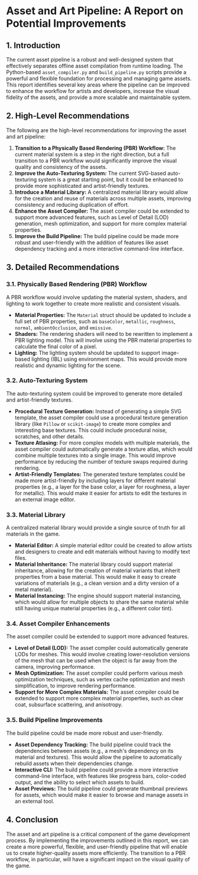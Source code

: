 # Asset and Art Pipeline: A Report on Potential Improvements

## 1. Introduction

The current asset pipeline is a robust and well-designed system that effectively separates offline asset compilation from runtime loading. The Python-based `asset_compiler.py` and `build_pipeline.py` scripts provide a powerful and flexible foundation for processing and managing game assets. This report identifies several key areas where the pipeline can be improved to enhance the workflow for artists and developers, increase the visual fidelity of the assets, and provide a more scalable and maintainable system.

## 2. High-Level Recommendations

The following are the high-level recommendations for improving the asset and art pipeline:

1.  **Transition to a Physically Based Rendering (PBR) Workflow:** The current material system is a step in the right direction, but a full transition to a PBR workflow would significantly improve the visual quality and consistency of the assets.
2.  **Improve the Auto-Texturing System:** The current SVG-based auto-texturing system is a great starting point, but it could be enhanced to provide more sophisticated and artist-friendly textures.
3.  **Introduce a Material Library:** A centralized material library would allow for the creation and reuse of materials across multiple assets, improving consistency and reducing duplication of effort.
4.  **Enhance the Asset Compiler:** The asset compiler could be extended to support more advanced features, such as Level of Detail (LOD) generation, mesh optimization, and support for more complex material properties.
5.  **Improve the Build Pipeline:** The build pipeline could be made more robust and user-friendly with the addition of features like asset dependency tracking and a more interactive command-line interface.

## 3. Detailed Recommendations

### 3.1. Physically Based Rendering (PBR) Workflow

A PBR workflow would involve updating the material system, shaders, and lighting to work together to create more realistic and consistent visuals.

*   **Material Properties:** The `Material` struct should be updated to include a full set of PBR properties, such as `baseColor`, `metallic`, `roughness`, `normal`, `ambientOcclusion`, and `emissive`.
*   **Shaders:** The rendering shaders will need to be rewritten to implement a PBR lighting model. This will involve using the PBR material properties to calculate the final color of a pixel.
*   **Lighting:** The lighting system should be updated to support image-based lighting (IBL) using environment maps. This would provide more realistic and dynamic lighting for the scene.

### 3.2. Auto-Texturing System

The auto-texturing system could be improved to generate more detailed and artist-friendly textures.

*   **Procedural Texture Generation:** Instead of generating a simple SVG template, the asset compiler could use a procedural texture generation library (like `Pillow` or `scikit-image`) to create more complex and interesting base textures. This could include procedural noise, scratches, and other details.
*   **Texture Atlasing:** For more complex models with multiple materials, the asset compiler could automatically generate a texture atlas, which would combine multiple textures into a single image. This would improve performance by reducing the number of texture swaps required during rendering.
*   **Artist-Friendly Templates:** The generated texture templates could be made more artist-friendly by including layers for different material properties (e.g., a layer for the base color, a layer for roughness, a layer for metallic). This would make it easier for artists to edit the textures in an external image editor.

### 3.3. Material Library

A centralized material library would provide a single source of truth for all materials in the game.

*   **Material Editor:** A simple material editor could be created to allow artists and designers to create and edit materials without having to modify text files.
*   **Material Inheritance:** The material library could support material inheritance, allowing for the creation of material variants that inherit properties from a base material. This would make it easy to create variations of materials (e.g., a clean version and a dirty version of a metal material).
*   **Material Instancing:** The engine should support material instancing, which would allow for multiple objects to share the same material while still having unique material properties (e.g., a different color tint).

### 3.4. Asset Compiler Enhancements

The asset compiler could be extended to support more advanced features.

*   **Level of Detail (LOD):** The asset compiler could automatically generate LODs for meshes. This would involve creating lower-resolution versions of the mesh that can be used when the object is far away from the camera, improving performance.
*   **Mesh Optimization:** The asset compiler could perform various mesh optimization techniques, such as vertex cache optimization and mesh simplification, to improve rendering performance.
*   **Support for More Complex Materials:** The asset compiler could be extended to support more complex material properties, such as clear coat, subsurface scattering, and anisotropy.

### 3.5. Build Pipeline Improvements

The build pipeline could be made more robust and user-friendly.

*   **Asset Dependency Tracking:** The build pipeline could track the dependencies between assets (e.g., a mesh's dependency on its material and textures). This would allow the pipeline to automatically rebuild assets when their dependencies change.
*   **Interactive CLI:** The build pipeline could provide a more interactive command-line interface, with features like progress bars, color-coded output, and the ability to select which assets to build.
*   **Asset Previews:** The build pipeline could generate thumbnail previews for assets, which would make it easier to browse and manage assets in an external tool.

## 4. Conclusion

The asset and art pipeline is a critical component of the game development process. By implementing the improvements outlined in this report, we can create a more powerful, flexible, and user-friendly pipeline that will enable us to create higher-quality assets more efficiently. The transition to a PBR workflow, in particular, will have a significant impact on the visual quality of the game.
